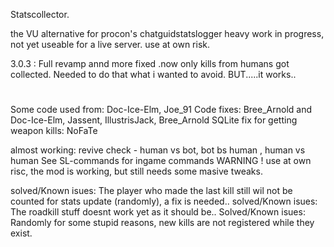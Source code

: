 Statscollector.

the VU alternative for procon's chatguidstatslogger
heavy work in progress, not yet useable for a live server.
use at own risk.

3.0.3 : Full revamp annd more fixed
.now only kills from humans got collected.
Needed to do that what i wanted to avoid.
BUT.....it works..
#
Some code used from: Doc-Ice-Elm, Joe_91
Code fixes: Bree_Arnold and Doc-Ice-Elm, Jassent, IllustrisJack, Bree_Arnold
SQLite fix for getting weapon kills: NoFaTe

almost working: revive check - human vs bot, bot bs human , human vs human
See SL-commands for ingame commands
WARNING !
use at own risc, the mod is working, but still needs some masive tweaks.

solved/Known isues: The player who made the last kill still wil not be counted for stats update (randomly), a fix is needed..
solved/Known isues: The roadkill stuff doesnt work yet as it should be..
Solved/Known isues: Randomly for some stupid reasons, new kills are not registered while they exist.

